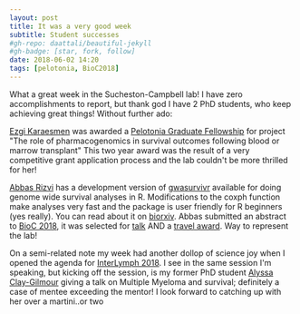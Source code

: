 ```yaml
---
layout: post
title: It was a very good week
subtitle: Student successes 
#gh-repo: daattali/beautiful-jekyll
#gh-badge: [star, fork, follow]
date: 2018-06-02 14:20
tags: [pelotonia, BioC2018]
---
```


What a great week in the Sucheston-Campbell lab! I have zero accomplishments to report, but thank god I have 2 PhD students, who keep achieving great things! Without further ado:

[Ezgi Karaesmen](https://karaesmen.github.io) was awarded a [Pelotonia Graduate Fellowship](https://cancer.osu.edu/research-and-education/pelotonia-funded-research/pelotonia-fellowship-program) for project "The role of pharmacogenomics in survival outcomes following blood or marrow transplant" This two year award was the result of a very competitive grant application process and the lab couldn't be more thrilled for her!

[Abbas Rizvi](https://scholar.google.ca/citations?user=AkjWKAsAAAAJ&hl=en) has a development version of [gwasurvivr](https://bioconductor.org/packages/3.8/bioc/html/gwasurvivr.html) available for doing genome wide survival analyses in R. Modifications to the coxph function make analyses very fast and the package is user friendly for R beginners (yes really). You can read about it on [biorxiv](https://www.biorxiv.org/content/early/2018/06/03/326033). Abbas submitted an abstract to [BioC 2018](https://bioc2018.bioconductor.org/index), it was selected for [talk](https://bioc2018.bioconductor.org/talks-community) AND a [travel award](https://bioc2018.bioconductor.org/index). Way to represent the lab!

On a semi-related note my week had another dollop of science joy when I opened the agenda for [InterLymph 2018](https://epi.grants.cancer.gov/InterLymph/). I see in the same session I'm speaking, but kicking off the session, is my former PhD student [Alyssa Clay-Gilmour](https://www.linkedin.com/in/alyssaiclay/) giving a talk on Multiple Myeloma and survival; definitely a case of mentee exceeding the mentor! I look forward to catching up with her over a martini..or two 
